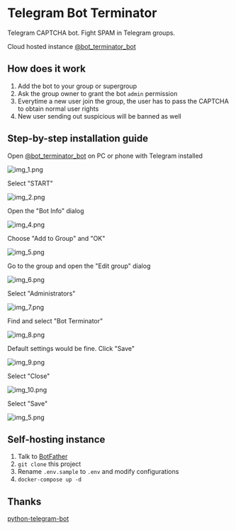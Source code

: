 # Telegram Bot Terminator

Telegram CAPTCHA bot. Fight SPAM in Telegram groups.

Cloud hosted instance
[@bot_terminator_bot](https://t.me/bot_terminator_bot)

## How does it work

1. Add the bot to your group or supergroup
2. Ask the group owner to grant the bot `admin` permission
3. Everytime a new user join the group, the user has to pass the CAPTCHA to obtain normal user rights
4. New user sending out suspicious will be banned as well 

## Step-by-step installation guide

Open [@bot_terminator_bot](https://t.me/bot_terminator_bot) on PC or phone with Telegram installed

![img_1.png](static/image/img_1.png)

Select "START"
 
![img_2.png](static/image/img_2.png)

Open the "Bot Info" dialog

![img_4.png](static/image/img_4.png)

Choose "Add to Group" and "OK"

![img_5.png](static/image/img_5.png)

Go to the group and open the "Edit group" dialog

![img_6.png](static/image/img_6.png)

Select "Administrators"

![img_7.png](static/image/img_7.png)

Find and select "Bot Terminator"

![img_8.png](static/image/img_8.png)

Default settings would be fine. Click "Save"

![img_9.png](static/image/img_9.png)

Select "Close"

![img_10.png](static/image/img_10.png)

Select "Save"

![img_5.png](static/image/img_6.png)

## Self-hosting instance

1. Talk to [BotFather](https://t.me/BotFather)
2. `git clone` this project
3. Rename `.env.sample` to `.env` and modify configurations
4. `docker-compose up -d`

## Thanks

[python-telegram-bot](https://github.com/python-telegram-bot/python-telegram-bot)

